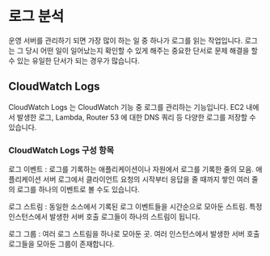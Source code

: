 # 로그 분석
운영 서버를 관리하기 되면 가장 많이 하는 일 중 하나가 로그를 읽는 작업입니다. 로그는 그 당시 어떤 일이 일어났는지 확인할 수 있게 해주는 중요한 단서로 문제 해결을 할 수 있는 유일한 단서가 되는 경우가 많습니다. 

## CloudWatch Logs
CloudWatch Logs 는 CloudWatch 기능 중 로그를 관리하는 기능입니다. EC2 내에서 발생한 로그, Lambda, Router 53 에 대한 DNS 쿼리 등 다양한 로그를 저장할 수 있습니다. 

### CloudWatch Logs 구성 항목

로그 이벤트
: 로그를 기록하는 애플리케이션이나 자원에서 로그를 기록한 줄의 모음. 애플리케이션 서버 로그에서 클라이언트 요청의 시작부터 응답을 줄 때까지 쌓인 여러 줄의 로그를 하나의 이벤트로 볼 수도 있습니다.

로그 스트림
: 동일한 소스에서 기록된 로그 이벤트들을 시간순으로 모아둔 스트림. 특정 인스턴스에서 발생한 서버 호출 로그들이 하나의 스트림이 됩니다.

로그 그룹
: 여러 로그 스트림을 하나로 모아둔 곳. 여러 인스턴스에서 발생한 서버 호출 로그들을 모아둔 그룹이 존재합니다.




<!--stackedit_data:
eyJoaXN0b3J5IjpbLTExNjcxNzI1NiwxNjQ2MjcyMjQ5XX0=
-->